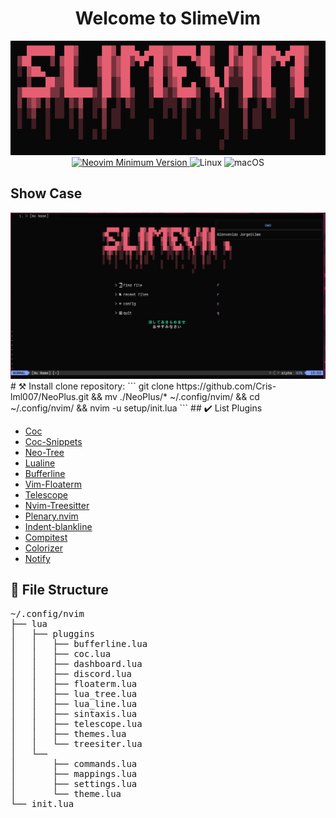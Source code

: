<h1 align="center">Welcome to SlimeVim</h1>

<div align="center">
  <img src="media/logo.png" alt="logo">
</div>

<div align="center">
  <a href="https://github.com/neovim/neovim">
    <img src="https://img.shields.io/badge/Neovim-0.9.5-blueviolet.svg?style=flat-square&logo=Neovim&color=90E59A&logoColor=white" alt="Neovim Minimum Version">
  </a>
  <img alt="Linux" src="https://img.shields.io/badge/Linux-%23.svg?style=flat-square&logo=linux&color=FCC624&logoColor=black" />
  <img alt="macOS" src="https://img.shields.io/badge/macOS-%23.svg?style=flat-square&logo=apple&color=000000&logoColor=white" />
</div>

## Show Case

<div align="center">
  <img src="media/Dashboard.png" alt="dashboard">
</div>
# ⚒️ Install
clone repository:
```
git clone https://github.com/Cris-lml007/NeoPlus.git && mv ./NeoPlus/* ~/.config/nvim/ && cd ~/.config/nvim/ && nvim -u setup/init.lua
```
## ✔️ List Plugins

- [Coc](https://github.com/neoclide/coc.nvim)
- [Coc-Snippets](https://github.com/neoclide/coc-snippets)
- [Neo-Tree](https://github.com/kyazdani42/nvim-tree.lua)
- [Lualine](https://github.com/hoob3rt/lualine.nvim)
- [Bufferline](https://github.com/akinsho/nvim-bufferline.lua)
- [Vim-Floaterm](https://github.com/voldikss/vim-floaterm)
- [Telescope](https://github.com/nvim-telescope/telescope.nvim)
- [Nvim-Treesitter](https://github.com/nvim-treesitter/nvim-treesitter)
- [Plenary.nvim](https://github.com/nvim-lua/plenary.nvim)
- [Indent-blankline](https://github.com/lukas-reineke/indent-blankline.nvim)
- [Compitest](https://github.com/akinsho/compitest.nvim)
- [Colorizer](https://github.com/norcalli/nvim-colorizer.lua)
- [Notify](https://github.com/rcarriga/nvim-notify)

## 📂 File Structure
<pre>
~/.config/nvim
├── lua
│   ├── pluggins
│   │   ├── bufferline.lua
│   │   ├── coc.lua
│   │   ├── dashboard.lua
│   │   ├── discord.lua
│   │   ├── floaterm.lua
│   │   ├── lua_tree.lua  
│   │   ├── lua_line.lua
│   │   ├── sintaxis.lua
│   │   ├── telescope.lua
│   │   ├── themes.lua
│   │   └── treesiter.lua
│   └── 
│       ├── commands.lua
│       ├── mappings.lua
│       ├── settings.lua
│       └── theme.lua
└── init.lua
</pre>
